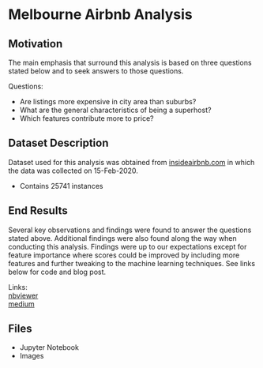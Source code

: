 # Melbourne Airbnb Analysis

## Motivation

The main emphasis that surround this analysis is based on three questions stated below and to seek answers to those questions.

Questions:
* Are listings more expensive in city area than suburbs?
* What are the general characteristics of being a superhost?
* Which features contribute more to price?

## Dataset Description

Dataset used for this analysis was obtained from [insideairbnb.com](http://insideairbnb.com/get-the-data.html) in which the data was collected on 15-Feb-2020.
* Contains 25741 instances

## End Results

Several key observations and findings were found to answer the questions stated above. Additional findings were also found along the way when conducting this analysis. Findings were up to our expectations except for feature importance where scores could be improved by including more features and further tweaking to the machine learning techniques. See links below for code and blog post.

Links:\
[nbviewer](https://nbviewer.jupyter.org/github/mxcodeyard/melbourne_airbnb/blob/master/v2/melbourne_airbnb_v2.1.ipynb)\
[medium](https://medium.com/@mtang1/melbourne-airbnb-analysis-8fddc1c020ef)

## Files

* Jupyter Notebook
* Images

